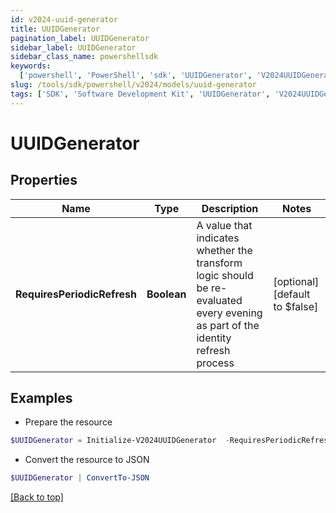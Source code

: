 ```yaml
---
id: v2024-uuid-generator
title: UUIDGenerator
pagination_label: UUIDGenerator
sidebar_label: UUIDGenerator
sidebar_class_name: powershellsdk
keywords:
  ['powershell', 'PowerShell', 'sdk', 'UUIDGenerator', 'V2024UUIDGenerator']
slug: /tools/sdk/powershell/v2024/models/uuid-generator
tags: ['SDK', 'Software Development Kit', 'UUIDGenerator', 'V2024UUIDGenerator']
---
```


# UUIDGenerator

## Properties

| Name | Type | Description | Notes |
| --- | --- | --- | --- |
| **RequiresPeriodicRefresh** | **Boolean** | A value that indicates whether the transform logic should be re-evaluated every evening as part of the identity refresh process | [optional] [default to $false] |

## Examples

- Prepare the resource

```powershell
$UUIDGenerator = Initialize-V2024UUIDGenerator  -RequiresPeriodicRefresh false
```

- Convert the resource to JSON

```powershell
$UUIDGenerator | ConvertTo-JSON
```

[[Back to top]](#)
